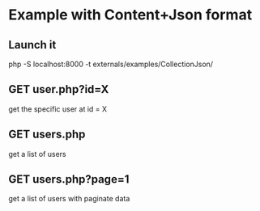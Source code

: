 # Example with Content+Json format
## Launch it
php -S localhost:8000 -t externals/examples/CollectionJson/

## GET user.php?id=X
get the specific user at id = X

## GET users.php
get a list of users

## GET users.php?page=1
get a list of users with paginate data
